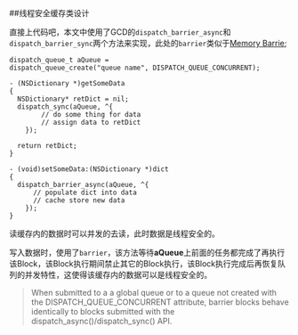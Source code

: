 ##线程安全缓存类设计

直接上代码吧，本文中使用了GCD的`dispatch_barrier_async`和`dispatch_barrier_sync`两个方法来实现，此处的`barrier`类似于[Memory Barrie][MB_Link];

```
dispatch_queue_t aQueue = 
dispatch_queue_create("queue name", DISPATCH_QUEUE_CONCURRENT);

- (NSDictionary *)getSomeData
{
  NSDictionary* retDict = nil;
  dispatch_sync(aQueue, ^{
        // do some thing for data
        // assign data to retDict
    });

  return retDict;
}

- (void)setSomeData:(NSDictionary *)dict
{
  dispatch_barrier_async(aQueue, ^{
      // populate dict into data
      // cache store new data
    });
}
```

读缓存内的数据时可以并发的去读，此时数据是线程安全的。

写入数据时，使用了`barrier`，该方法等待**aQueue**上前面的任务都完成了再执行该Block，该Block执行期间禁止其它的Block执行，该Block执行完成后再恢复队列的并发特性，这使得该缓存内的数据可以是线程安全的。

>When submitted to a a global queue or to a queue not created with the DISPATCH_QUEUE_CONCURRENT attribute, barrier blocks behave identically to blocks submitted with the dispatch_async()/dispatch_sync() API.


[MB_Link]:https://en.wikipedia.org/wiki/Memory_barrier "MB Wiki Link"
